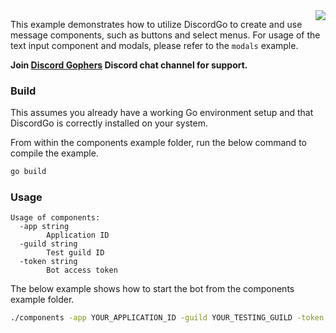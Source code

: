 <img align="right" src="/docs/img/discordgo.svg">

This example demonstrates how to utilize DiscordGo to create and use message
components, such as buttons and select menus. For usage of the text input
component and modals, please refer to the `modals` example.

**Join [Discord Gophers](https://discord.gg/0f1SbxBZjYoCtNPP)
Discord chat channel for support.**

### Build

This assumes you already have a working Go environment setup and that
DiscordGo is correctly installed on your system.

From within the components example folder, run the below command to compile the
example.

```sh
go build
```

### Usage

```
Usage of components:
  -app string
    	Application ID
  -guild string
    	Test guild ID
  -token string
    	Bot access token
```

The below example shows how to start the bot from the components example folder.

```sh
./components -app YOUR_APPLICATION_ID -guild YOUR_TESTING_GUILD -token YOUR_BOT_TOKEN
```
